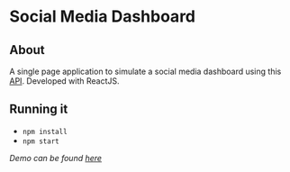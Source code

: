 # Social Media Dashboard

## About

A single page application to simulate a social media dashboard using this [API](https://jsonplaceholder.typicode.com). Developed with ReactJS. 

## Running it
- `npm install` 
- `npm start`

_Demo can be found [here](https://fierce-dusk-60480.herokuapp.com/)_

